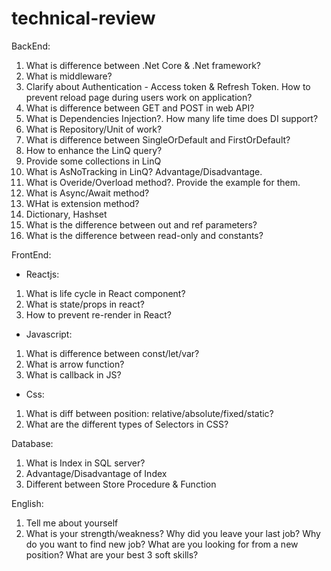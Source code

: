 # technical-review

BackEnd: 
  1. What is difference between .Net Core & .Net framework?
  2. What is middleware?
  3. Clarify about Authentication - Access token & Refresh Token. How to prevent reload page during users work on application?
  4. What is difference between GET and POST in web API?
  5. What is Dependencies Injection?. How many life time does DI support?
  6. What is Repository/Unit of work?
  7. What is difference between SingleOrDefault and FirstOrDefault?
  8. How to enhance the LinQ query?
  9. Provide some collections in LinQ
  10. What is AsNoTracking in LinQ? Advantage/Disadvantage. 
  11. What is Overide/Overload method?. Provide the example for them.
  12. What is Async/Await method?
  13. WHat is extension method?
  14. Dictionary, Hashset
  15. What is the difference between out and ref parameters?
  16. What is the difference between read-only and constants?

FrontEnd: 
 - Reactjs: 
  1. What is life cycle in React component?
  2. What is state/props in react?
  3. How to prevent re-render in React?
 - Javascript: 
  1. What is difference between const/let/var?
  2. What is arrow function?
  3. What is callback in JS?
 - Css:
  1. What is diff between position: relative/absolute/fixed/static?
  2. What are the different types of Selectors in CSS?
 
Database:
  1. What is Index in SQL server?
  2. Advantage/Disadvantage of Index
  3. Different between Store Procedure & Function
  
English: 
 1. Tell me about yourself
 2. What is your strength/weakness?
Why did you leave your last job?
Why do you want to find new job?
What are you looking for from a new position?
What are your best 3 soft skills?